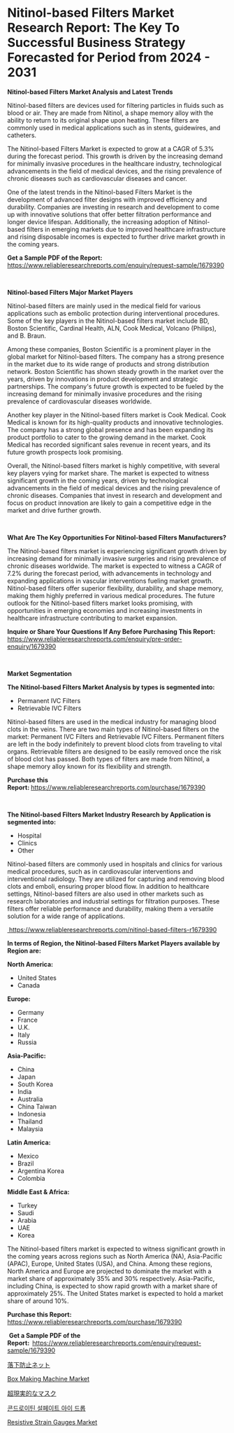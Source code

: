 <p><h1>Nitinol-based Filters Market Research Report: The Key To Successful Business Strategy Forecasted for Period from 2024 - 2031</h1></p><p><strong>Nitinol-based Filters Market Analysis and Latest Trends</strong></p>
<p><p>Nitinol-based filters are devices used for filtering particles in fluids such as blood or air. They are made from Nitinol, a shape memory alloy with the ability to return to its original shape upon heating. These filters are commonly used in medical applications such as in stents, guidewires, and catheters.</p><p>The Nitinol-based Filters Market is expected to grow at a CAGR of 5.3% during the forecast period. This growth is driven by the increasing demand for minimally invasive procedures in the healthcare industry, technological advancements in the field of medical devices, and the rising prevalence of chronic diseases such as cardiovascular diseases and cancer.</p><p>One of the latest trends in the Nitinol-based Filters Market is the development of advanced filter designs with improved efficiency and durability. Companies are investing in research and development to come up with innovative solutions that offer better filtration performance and longer device lifespan. Additionally, the increasing adoption of Nitinol-based filters in emerging markets due to improved healthcare infrastructure and rising disposable incomes is expected to further drive market growth in the coming years.</p></p>
<p><strong>Get a Sample PDF of the Report:&nbsp;</strong> <a href="https://www.reliableresearchreports.com/enquiry/request-sample/1679390">https://www.reliableresearchreports.com/enquiry/request-sample/1679390</a></p>
<p>&nbsp;</p>
<p><strong>Nitinol-based Filters Major Market Players</strong></p>
<p><p>Nitinol-based filters are mainly used in the medical field for various applications such as embolic protection during interventional procedures. Some of the key players in the Nitinol-based filters market include BD, Boston Scientific, Cardinal Health, ALN, Cook Medical, Volcano (Philips), and B. Braun.</p><p>Among these companies, Boston Scientific is a prominent player in the global market for Nitinol-based filters. The company has a strong presence in the market due to its wide range of products and strong distribution network. Boston Scientific has shown steady growth in the market over the years, driven by innovations in product development and strategic partnerships. The company's future growth is expected to be fueled by the increasing demand for minimally invasive procedures and the rising prevalence of cardiovascular diseases worldwide.</p><p>Another key player in the Nitinol-based filters market is Cook Medical. Cook Medical is known for its high-quality products and innovative technologies. The company has a strong global presence and has been expanding its product portfolio to cater to the growing demand in the market. Cook Medical has recorded significant sales revenue in recent years, and its future growth prospects look promising.</p><p>Overall, the Nitinol-based filters market is highly competitive, with several key players vying for market share. The market is expected to witness significant growth in the coming years, driven by technological advancements in the field of medical devices and the rising prevalence of chronic diseases. Companies that invest in research and development and focus on product innovation are likely to gain a competitive edge in the market and drive further growth.</p></p>
<p>&nbsp;</p>
<p><strong>What Are The Key Opportunities For Nitinol-based Filters Manufacturers?</strong></p>
<p><p>The Nitinol-based filters market is experiencing significant growth driven by increasing demand for minimally invasive surgeries and rising prevalence of chronic diseases worldwide. The market is expected to witness a CAGR of 7.2% during the forecast period, with advancements in technology and expanding applications in vascular interventions fueling market growth. Nitinol-based filters offer superior flexibility, durability, and shape memory, making them highly preferred in various medical procedures. The future outlook for the Nitinol-based filters market looks promising, with opportunities in emerging economies and increasing investments in healthcare infrastructure contributing to market expansion.</p></p>
<p><strong>Inquire or Share Your Questions If Any Before Purchasing This Report:</strong> <a href="https://www.reliableresearchreports.com/enquiry/pre-order-enquiry/1679390">https://www.reliableresearchreports.com/enquiry/pre-order-enquiry/1679390</a></p>
<p>&nbsp;</p>
<p><strong>Market Segmentation</strong></p>
<p><strong>The Nitinol-based Filters Market Analysis by types is segmented into:</strong></p>
<p><ul><li>Permanent IVC Filters</li><li>Retrievable IVC Filters</li></ul></p>
<p><p>Nitinol-based filters are used in the medical industry for managing blood clots in the veins. There are two main types of Nitinol-based filters on the market: Permanent IVC Filters and Retrievable IVC Filters. Permanent filters are left in the body indefinitely to prevent blood clots from traveling to vital organs. Retrievable filters are designed to be easily removed once the risk of blood clot has passed. Both types of filters are made from Nitinol, a shape memory alloy known for its flexibility and strength.</p></p>
<p><strong>Purchase this Report:&nbsp;</strong><a href="https://www.reliableresearchreports.com/purchase/1679390">https://www.reliableresearchreports.com/purchase/1679390</a></p>
<p>&nbsp;</p>
<p><strong>The Nitinol-based Filters Market Industry Research by Application is segmented into:</strong></p>
<p><ul><li>Hospital</li><li>Clinics</li><li>Other</li></ul></p>
<p><p>Nitinol-based filters are commonly used in hospitals and clinics for various medical procedures, such as in cardiovascular interventions and interventional radiology. They are utilized for capturing and removing blood clots and emboli, ensuring proper blood flow. In addition to healthcare settings, Nitinol-based filters are also used in other markets such as research laboratories and industrial settings for filtration purposes. These filters offer reliable performance and durability, making them a versatile solution for a wide range of applications.</p></p>
<p><a href="https://www.reliableresearchreports.com/nitinol-based-filters-r1679390">&nbsp;https://www.reliableresearchreports.com/nitinol-based-filters-r1679390</a></p>
<p><strong>In terms of Region, the Nitinol-based Filters Market Players available by Region are:</strong></p>
<p>
    <p> <strong> North America: </strong>
        <ul>
            <li>United States</li>
            <li>Canada</li>
        </ul>
        </p> 
    <p> <strong> Europe: </strong>
        <ul>
            <li>Germany</li>
            <li>France</li>
            <li>U.K.</li>
            <li>Italy</li>
            <li>Russia</li>
        </ul>
        </p> 
    <p> <strong> Asia-Pacific: </strong>
        <ul>
            <li>China</li>
            <li>Japan</li>
            <li>South Korea</li>
            <li>India</li>
            <li>Australia</li>
            <li>China Taiwan</li>
            <li>Indonesia</li>
            <li>Thailand</li>
            <li>Malaysia</li>
        </ul>
        </p> 
    <p> <strong> Latin America: </strong>
        <ul>
            <li>Mexico</li>
            <li>Brazil</li>
            <li>Argentina Korea</li>
            <li>Colombia</li>
        </ul>
        </p> 
    <p> <strong> Middle East & Africa: </strong>
        <ul>
            <li>Turkey</li>
            <li>Saudi</li>
            <li>Arabia</li>
            <li>UAE</li>
            <li>Korea</li>
        </ul>
    </p>
    </p>
<p><p>The Nitinol-based filters market is expected to witness significant growth in the coming years across regions such as North America (NA), Asia-Pacific (APAC), Europe, United States (USA), and China. Among these regions, North America and Europe are projected to dominate the market with a market share of approximately 35% and 30% respectively. Asia-Pacific, including China, is expected to show rapid growth with a market share of approximately 25%. The United States market is expected to hold a market share of around 10%.</p></p>
<p><strong>Purchase this Report: </strong><a href="https://www.reliableresearchreports.com/purchase/1679390">https://www.reliableresearchreports.com/purchase/1679390</a></p>
<p>&nbsp;<strong>Get a Sample PDF of the Report:&nbsp;&nbsp;</strong><a href="https://www.reliableresearchreports.com/enquiry/request-sample/1679390">https://www.reliableresearchreports.com/enquiry/request-sample/1679390</a></p>
<p><strong></strong></p>
<p><p><a href="https://github.com/schmahlson/Market-Research-Report-List-2/blob/main/1536110108044.md">落下防止ネット</a></p><p><a href="https://github.com/SheilaBruen2023/Market-Research-Report-List-1/blob/main/box-making-machine-market.md">Box Making Machine Market</a></p><p><a href="https://github.com/TerrellConn/Market-Research-Report-List-1/blob/main/5879937108045.md">超現実的なマスク</a></p><p><a href="https://github.com/CliftonFisher9067/Market-Research-Report-List-2/blob/main/3033156102733.md">콘드로이틴 설페이트 아이 드롭</a></p><p><a href="https://github.com/arionmp/Market-Research-Report-List-3/blob/main/resistive-strain-gauges-market.md">Resistive Strain Gauges Market</a></p></p>